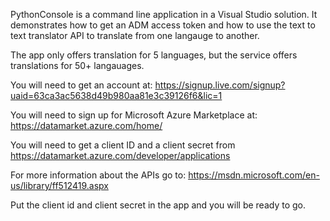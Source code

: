 PythonConsole is a command line application in a Visual Studio solution. It demonstrates how to get an ADM access token and how to use the text to text translator API to translate from one langauge to another.

The app only offers translation for 5 languages, but the service offers translations for 50+ langauages.

You will need to get an account at: https://signup.live.com/signup?uaid=63ca3ac5638d49b980aa81e3c39126f6&lic=1 

You will need to sign up for Microsoft Azure Marketplace at: https://datamarket.azure.com/home/ 

You will need to get a client ID and a client secret from https://datamarket.azure.com/developer/applications

For more information about the APIs go to: https://msdn.microsoft.com/en-us/library/ff512419.aspx

Put the client id and client secret in the app and you will be ready to go.

